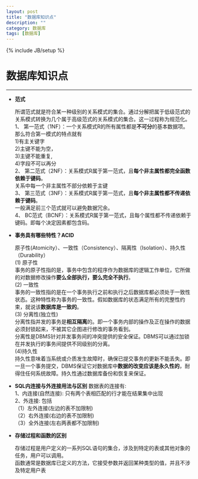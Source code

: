 ```yaml
---
layout: post
title: "数据库知识点"
description: ""
category: 数据库
tags: [数据库]
---
```

{% include JB/setup %}
# 数据库知识点
---


* **范式**

    所谓范式就是符合某一种级别的关系模式的集合。通过分解把属于低级范式的关系模式转换为几个属于高级范式的关系模式的集合。这一过程称为规范化。<br>
	1、 第一范式（1NF）：一个关系模式R的所有属性都是**不可分**的基本数据项。<br>
	那么符合第一模式的特点就有<br>
	1)有主关键字<br>
	2)主键不能为空，<br>
	3)主键不能重复,<br>
	4)字段不可以再分<br>
	2、 第二范式（2NF）：关系模式R属于第一范式，且**每个非主属性都完全函数依赖于键码**。<br>
	关系中每一个非主属性不部分依赖于主键<br>
	3、 第三范式（3NF）：关系模式R属于第一范式，且**每个非主属性都不传递依赖于键码**。<br>
	一般满足前三个范式就可以避免数据冗余。<br>
	4、 BC范式（BCNF）：关系模式R属于第一范式，且每个属性都不传递依赖于键码。即每个决定因素都包含码。<br>

* **事务具有哪些特性？ACID**

    原子性(Atomicity）、一致性（Consistency）、隔离性（Isolation）、持久性（Durability）<br>
	(1) 原子性<br>
	事务的原子性指的是，事务中包含的程序作为数据库的逻辑工作单位，它所做的对数据修改操作**要么全部执行，要么完全不执行**。<br>
	(2) 一致性<br>
	事务的一致性指的是在一个事务执行之前和执行之后数据库都必须处于一致性状态。这种特性称为事务的一致性。假如数据库的状态满足所有的完整性约束，就说该**数据库是一致的**。<br>
	(3) 分离性(独立性)<br>
	分离性指并发的事务是**相互隔离**的。即一个事务内部的操作及正在操作的数据必须封锁起来，不被其它企图进行修改的事务看到。<br>
	分离性是DBMS针对并发事务间的冲突提供的安全保证。DBMS可以通过加锁在并发执行的事务间提供不同级别的分离。<br>
	(4)持久性<br>
	持久性意味着当系统或介质发生故障时，确保已提交事务的更新不能丢失。即一旦一个事务提交，DBMS保证它对数据库中**数据的改变应该是永久性的**，耐得住任何系统故障。持久性通过数据库备份和恢复来保证。<br>

* **SQL内连接与外连接用法与区别**
    数据表的连接有:<br>
	1、内连接(自然连接): 只有两个表相匹配的行才能在结果集中出现<br>
	2、外连接: 包括<br>
	（1）左外连接(左边的表不加限制)<br>
	（2）右外连接(右边的表不加限制)<br>
	（3）全外连接(左右两表都不加限制)<br>

* **存储过程和函数的区别**

	存储过程是用户定义的一系列SQL语句的集合，涉及到特定的表或其他对象的任务，用户可以调用。<br>
	函数通常是数据库已定义的方法，它接受参数并返回某种类型的值，并且不涉及特定用户表<br>






 


